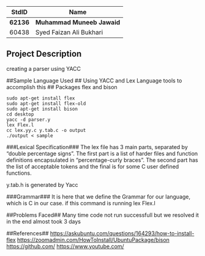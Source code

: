 StdID | Name
------------ | -------------
**62136** | **Muhammad Muneeb Jawaid** 
60438 | Syed Faizan Ali Bukhari

## Project Description ##
 creating a parser using YACC

##Sample Language Used ##
Using YACC and Lex Language tools to accomplish this ##
Packages flex and bison

``` ##linux terminal command##
sudo apt-get install flex
sudo apt-get install flex-old
sudo apt-get install bison
cd desktop
yacc -d parser.y
lex Flex.l
cc lex.yy.c y.tab.c -o output
./output < sample

```

###Lexical Specification###
The lex file has 3 main parts, separated by “double percentage signs”. The first part is a list of harder files and function definitions encapsulated in “percentage-curly braces”. The second part has the list of acceptable tokens and the final is for some C user defined functions.

y.tab.h is generated by Yacc 

###Grammar###
It is here that we define the Grammar for our language, which is C in our case. if this command is running lex Flex.l

##Problems Faced##
Many time code not run successfull but we resolved it in the end almost took 3 days


##References##
https://askubuntu.com/questions/164293/how-to-install-flex
https://zoomadmin.com/HowToInstall/UbuntuPackage/bison
https://github.com/
https://www.youtube.com/


